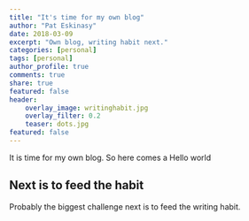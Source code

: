 ```yaml
---
title: "It's time for my own blog"
author: "Pat Eskinasy"
date: 2018-03-09
excerpt: "Own blog, writing habit next."
categories: [personal]
tags: [personal]
author_profile: true
comments: true
share: true
featured: false
header:
    overlay_image: writinghabit.jpg
    overlay_filter: 0.2
    teaser: dots.jpg
featured: false
---
```


It is time for my own blog. So here comes a Hello world

## Next is to feed the habit

Probably the biggest challenge next is to feed the writing habit.
